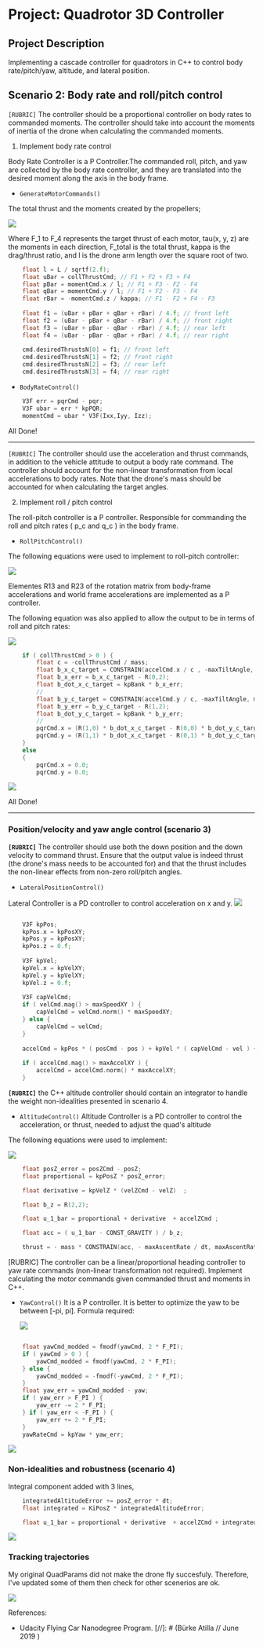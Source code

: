 # Project: Quadrotor 3D Controller #

## Project Description ##
Implementing a cascade controller for quadrotors in C++ to control body rate/pitch/yaw, altitude, and lateral position.


## Scenario 2: Body rate and roll/pitch control ##

`[RUBRIC]`  The controller should be a proportional controller on body rates to commanded moments. The controller should take into account the moments of inertia of the drone when calculating the commanded moments.

1. Implement body rate control 

Body Rate Controller is a P Controller.The commanded roll, pitch, and yaw are collected by the body rate controller, and they are translated into the desired moment along the axis in the body frame. 

  * `GenerateMotorCommands()` 

The total thrust and the moments created by the propellers;

  <!-- $F_{total}$ = $F_1$ + $F_{2}$ + $F_3$ + $F_4$
  $\tau_x$ = ($F_1$ - $F_2$ + $F_3$ - $F_4$) * $l$
  $\tau_y$ = ($F_1$ + $F_2$ - $F_3$ - $F_4$) * $l$
  $\tau_z$ = - ( $F_1$ - $F_2$ - $F_3$ + $F_4$ ) * $\kappa$  -->

 ![](images/forces.png)


  Where F_1 to F_4 represents the target thrust of each motor, tau(x, y, z) are the moments in each direction, F_total is the total thrust, kappa is the drag/thrust ratio, and l is the drone arm length over the square root of two.

```cpp
    float l = L / sqrtf(2.f);
    float uBar = collThrustCmd; // F1 + F2 + F3 + F4
    float pBar = momentCmd.x / l; // F1 + F3 - F2 - F4
    float qBar = momentCmd.y / l; // F1 + F2 - F3 - F4
    float rBar = -momentCmd.z / kappa; // F1 - F2 + F4 - F3
    
    float f1 = (uBar + pBar + qBar + rBar) / 4.f; // front left
    float f2 = (uBar - pBar + qBar - rBar) / 4.f; // front right
    float f3 = (uBar + pBar - qBar - rBar) / 4.f; // rear left
    float f4 = (uBar - pBar - qBar + rBar) / 4.f; // rear right
    
    cmd.desiredThrustsN[0] = f1; // front left
    cmd.desiredThrustsN[1] = f2; // front right
    cmd.desiredThrustsN[2] = f3; // rear left
    cmd.desiredThrustsN[3] = f4; // rear right
```
 - `BodyRateControl()`

```cpp
    V3F err = pqrCmd - pqr;
    V3F ubar = err * kpPQR;
    momentCmd = ubar * V3F(Ixx,Iyy, Izz);
```

All Done!

  ---

`[RUBRIC]` The controller should use the acceleration and thrust commands, in addition to the vehicle attitude to output a body rate command. The controller should account for the non-linear transformation from local accelerations to body rates. Note that the drone's mass should be accounted for when calculating the target angles.


2. Implement roll / pitch control

The roll-pitch controller is a P controller. Responsible for commanding the roll and pitch rates ( p_c and  q_c ) in the body frame.

 - `RollPitchControl()`

 The following equations were used to implement to roll-pitch controller:
 
 ![](images/roll-Pitch_controller.png)


Elementes R13 and R23 of the rotation matrix from body-frame accelerations and world frame accelerations are implemented as a P controller.

The following equation was also applied to allow the output to be in terms of roll and pitch rates:

 ![](images/convert_angular_velocities.png)

```cpp
    if ( collThrustCmd > 0 ) {
        float c = -collThrustCmd / mass;
        float b_x_c_target = CONSTRAIN(accelCmd.x / c , -maxTiltAngle, maxTiltAngle);
        float b_x_err = b_x_c_target - R(0,2);
        float b_dot_x_c_target = kpBank * b_x_err;
        //
        float b_y_c_target = CONSTRAIN(accelCmd.y / c, -maxTiltAngle, maxTiltAngle);
        float b_y_err = b_y_c_target - R(1,2);
        float b_dot_y_c_target = kpBank * b_y_err;
        //
        pqrCmd.x = (R(1,0) * b_dot_x_c_target - R(0,0) * b_dot_y_c_target / R(2,2));
        pqrCmd.y = (R(1,1) * b_dot_x_c_target - R(0,1) * b_dot_y_c_target / R(2,2));
    }
    else
    {
        pqrCmd.x = 0.0;
        pqrCmd.y = 0.0;
```

  ![](images/2.gif)

All Done!

----

### Position/velocity and yaw angle control (scenario 3) ###

**`[RUBRIC]`** The controller should use both the down position and the down velocity to command thrust. Ensure that the output value is indeed thrust (the drone's mass needs to be accounted for) and that the thrust includes the non-linear effects from non-zero roll/pitch angles.
* `LateralPositionControl()`

Lateral Controller is a PD controller to control acceleration on x and y.
 ![](images/Lateral_controller.png)

```cpp

    V3F kpPos;
    kpPos.x = kpPosXY;
    kpPos.y = kpPosXY;
    kpPos.z = 0.f;
    
    V3F kpVel;
    kpVel.x = kpVelXY;
    kpVel.y = kpVelXY;
    kpVel.z = 0.f;
    
    V3F capVelCmd;
    if ( velCmd.mag() > maxSpeedXY ) {
        capVelCmd = velCmd.norm() * maxSpeedXY;
    } else {
        capVelCmd = velCmd;
    }
    
    accelCmd = kpPos * ( posCmd - pos ) + kpVel * ( capVelCmd - vel ) + accelCmd;
    
    if ( accelCmd.mag() > maxAccelXY ) {
        accelCmd = accelCmd.norm() * maxAccelXY;
    }
```

**`[RUBRIC]`** the C++ altitude controller should contain an integrator to handle the weight non-idealities presented in scenario 4.
* `AltitudeControl()`
 Altitude Controller is a PD controller to control the acceleration, or thrust, needed to adjust the quad's altitude

The following equations were used to implement:
<!-- $$
\begin{pmatrix} \ddot{x} \\ \ddot{y} \\ \ddot{z}\end{pmatrix}  = \begin{pmatrix} 0 \\ 0 \\ g\end{pmatrix} + R \begin{pmatrix} 0 \\ 0 \\ c \end{pmatrix} 
$$ where $R = R(\psi) \times R(\theta) \times R(\phi)$. 
$$
\ddot{x} = c b^x \\ 
\ddot{y} = c b^y \\ 
\ddot{z} = c b^z +g
$$ where $b^x = R_{13}$, $b^y= R_{23}$ and $b^z = R_{33}$ 

$$\bar{u}_1 = \ddot{z} = c b^z +g$$ 

$$c = (\bar{u}_1-g)/b^z$$  

$$\bar{u}_1 = k_{p-z}(z_{t} - z_{a}) + k_{d-z}(\dot{z}_{t} - \dot{z}_{a}) + \ddot{z}_t$$ -->
  ![](images/altitude_controller.png)

```cpp
    float posZ_error = posZCmd - posZ;
    float proportional = kpPosZ * posZ_error;

    float derivative = kpVelZ * (velZCmd - velZ)  ;

    float b_z = R(2,2);

    float u_1_bar = proportional + derivative  + accelZCmd ;

    float acc = ( u_1_bar - CONST_GRAVITY ) / b_z;

    thrust = - mass * CONSTRAIN(acc, - maxAscentRate / dt, maxAscentRate / dt);

  ```

[RUBRIC] The controller can be a linear/proportional heading controller to yaw rate commands (non-linear transformation not required).
Implement calculating the motor commands given commanded thrust and moments in C++.

* `YawControl()`
It is a P controller. It is better to optimize the yaw to be between [-pi, pi]. Formula required:

  <!-- $r_c = k_p (\psi_t - \psi_a)$ -->

  ![](images/yaw_controller.png)

```cpp

    float yawCmd_modded = fmodf(yawCmd, 2 * F_PI);
    if ( yawCmd > 0 ) {
        yawCmd_modded = fmodf(yawCmd, 2 * F_PI);
    } else {
        yawCmd_modded = -fmodf(-yawCmd, 2 * F_PI);
    }
    float yaw_err = yawCmd_modded - yaw;
    if ( yaw_err > F_PI ) {
        yaw_err -= 2 * F_PI;
    } if ( yaw_err < -F_PI ) {
        yaw_err += 2 * F_PI;
    }
    yawRateCmd = kpYaw * yaw_err;
```
  ![](images/3.gif)



### Non-idealities and robustness (scenario 4) ###

Integral component added with 3 lines,

```cpp
    integratedAltitudeError += posZ_error * dt;
    float integrated = KiPosZ * integratedAltitudeError;
```
```cpp
    float u_1_bar = proportional + derivative  + accelZCmd + integrated;
```


  ![](images/4.gif)

### Tracking trajectories ###
My original QuadParams did not make the drone fly succesfuly. Therefore, I've updated some of them then check for other scenerios are ok.

  ![](images/5.gif)

References:
* Udacity Flying Car Nanodegree Program.
[//]: # (Bürke Atilla // June 2019 )